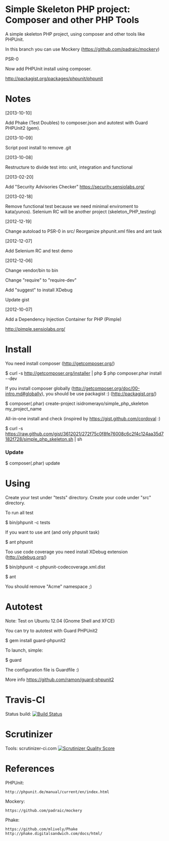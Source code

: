 Simple Skeleton PHP project: Composer and other PHP Tools
=========================================================

A simple skeleton PHP project, using composer and other tools like PHPUnit.

In this branch you can use Mockery (https://github.com/padraic/mockery)

PSR-0

Now add PHPUnit install using composer.

http://packagist.org/packages/phpunit/phpunit

Notes
=====
[2013-10-10]

Add Phake (Test Doubles) to composer.json and autotest with Guard PHPUnit2 (gem).

[2013-10-09]

Script post install to remove .git

[2013-10-08]

Restructure to divide test into: unit, integration and functional

[2013-02-20]

Add "Security Advisories Checker" https://security.sensiolabs.org/

[2013-02-18]

Remove functional test because we need minimal enviroment to kata(yunos).
Selenium RC will be another project (skeleton_PHP_testing)

[2012-12-19]

Change autoload to PSR-0 in src/
Reorganize phpunit.xml files and ant task

[2012-12-07]

Add Selenium RC and test demo

[2012-12-06] 

Change vendor/bin to bin

Change "require" to "require-dev"

Add "suggest" to install XDebug

Update gist

[2012-10-07] 

Add a  Dependency Injection Container for PHP (Pimple)

http://pimple.sensiolabs.org/

Install
=======

You need install composer (http://getcomposer.org/)

$ curl -s http://getcomposer.org/installer | php
$ php composer.phar install --dev

If you install composer globally (http://getcomposer.org/doc/00-intro.md#globally),
you should be use packagist :) (http://packagist.org/)

$ composer(.phar) create-project isidromerayo/simple_php_skeleton my_project_name

All-in-one install and check (inspired by https://gist.github.com/cordoval :)

$ curl -s https://raw.github.com/gist/3612021/272f75c0f8fe76008c6c2f4c124aa35d7182f728/simple_php_skeleton.sh | sh

### Update

$ composer(.phar) update

Using
=====

Create your test under "tests" directory.
Create your code under "src" directory.

To run all test

$ bin/phpunit -c tests

If you want to use ant (and only phpunit task)

$ ant phpunit

Too use code coverage you need install XDebug extension (http://xdebug.org/)

$ bin/phpunit -c phpunit-codecoverage.xml.dist

$ ant 

You should remove "Acme" namespace ;)

Autotest
========

Note: Test on Ubuntu 12.04 (Gnome Shell and XFCE)

You can try to autotest with Guard PHPUnit2

$ gem install guard-phpunit2

To launch, simple:

$ guard

The configuration file is Guardfile :)

More info https://github.com/ramon/guard-phpunit2


Travis-CI
=========

Status build: [![Build Status](https://secure.travis-ci.org/isidromerayo/simple_php_skeleton.png?branch=mockery)](http://travis-ci.org/isidromerayo/simple_php_skeleton)

Scrutinizer
==========

Tools: scrutinizer-ci.com [![Scrutinizer Quality Score](https://scrutinizer-ci.com/g/isidromerayo/simple_php_skeleton/badges/quality-score.png?s=fe47d20f43c2d317977f3094c33845a2727bf177)](https://scrutinizer-ci.com/g/isidromerayo/simple_php_skeleton/)


References
==========

PHPUnit: 
    
    http://phpunit.de/manual/current/en/index.html

Mockery: 

    https://github.com/padraic/mockery

Phake: 

    https://github.com/mlively/Phake
    http://phake.digitalsandwich.com/docs/html/

